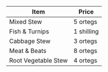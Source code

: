 | Item                  | Price        |
|-----------------------|--------------|
| Mixed Stew            | 5 ortegs     |
| Fish & Turnips        | 1 shilling   |
| Cabbage Stew          | 3 ortegs     |
| Meat & Beats          | 8 ortegs     |
| Root Vegetable Stew   | 4 ortegs     |
